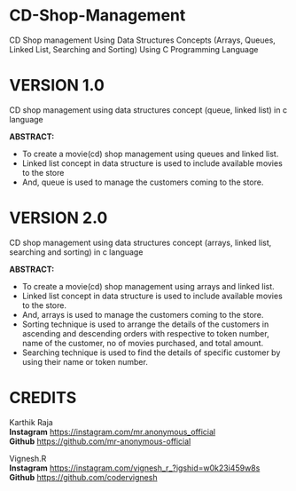 # CD-Shop-Management
CD Shop management Using Data Structures Concepts (Arrays, Queues, Linked List, Searching and Sorting) Using C Programming Language

# VERSION 1.0
CD shop management using data structures concept (queue, linked list) in c language

**ABSTRACT:**<br/>
*	To create a movie(cd) shop management using queues and linked list.<br/>
*	Linked list concept in data structure is used to include available movies to the store<br/>
*	And, queue is used to manage the customers coming to the store.<br/>


# VERSION 2.0
CD shop management using data structures concept (arrays, linked list, searching and sorting) in c language

**ABSTRACT:**<br/>
*	To create a movie(cd) shop management using arrays and linked list.<br/>
*	Linked list concept in data structure is used to include available movies to the store. <br/>
*	And, arrays is used to manage the customers coming to the store.<br/>
*	Sorting technique is used to arrange the details of the customers in ascending and descending orders with respective to token number,    name of the customer, no of movies purchased, and total amount. <br/>
*	Searching technique is used to find the details of specific customer by using their name or token number. <br/>


# CREDITS  
Karthik Raja <br/>
**Instagram**  https://instagram.com/mr.anonymous_official  <br/>
**Github**      https://github.com/mr-anonymous-official <br/>

Vignesh.R <br/>
**Instagram**  https://instagram.com/vignesh_r_?igshid=w0k23i459w8s <br/>
**Github**      https://github.com/codervignesh <br/>
